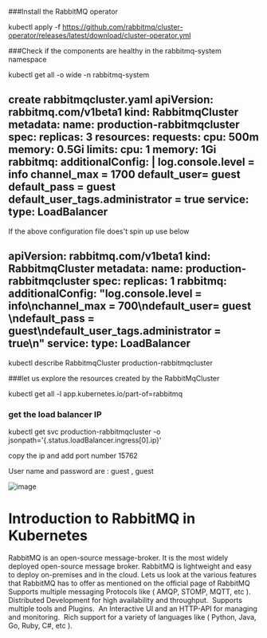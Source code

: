 ###Install the RabbitMQ operator 

kubectl apply -f https://github.com/rabbitmq/cluster-operator/releases/latest/download/cluster-operator.yml

###Check if the components are healthy in the rabbitmq-system namespace

kubectl get all -o wide -n rabbitmq-system

create rabbitmqcluster.yaml
    apiVersion: rabbitmq.com/v1beta1
kind: RabbitmqCluster
metadata:
  name: production-rabbitmqcluster
spec:
  replicas: 3
  resources:
    requests:
      cpu: 500m
      memory: 0.5Gi
    limits:
      cpu: 1
      memory: 1Gi
  rabbitmq:
          additionalConfig: |
                  log.console.level = info
                  channel_max = 1700
                  default_user= guest 
                  default_pass = guest
                  default_user_tags.administrator = true
  service:
    type: LoadBalancer
------------------------------------------------------------------------    
If the above configuration file does't spin up use below

apiVersion: rabbitmq.com/v1beta1
kind: RabbitmqCluster
metadata:
  name: production-rabbitmqcluster
spec:
  replicas: 1
  rabbitmq:
    additionalConfig: "log.console.level = info\nchannel_max = 700\ndefault_user= guest \ndefault_pass = guest\ndefault_user_tags.administrator = true\n"
  service:
    type: LoadBalancer
 ------------------------------------------------------   
 
kubectl describe RabbitmqCluster production-rabbitmqcluster 

###let us explore the resources created by the RabbitMqCluster

kubectl get all -l app.kubernetes.io/part-of=rabbitmq

### get the load balancer IP

kubectl get svc production-rabbitmqcluster -o jsonpath='{.status.loadBalancer.ingress[0].ip}'

copy the ip and add port number 15762

User name and password are : guest , guest

![image](https://user-images.githubusercontent.com/82759393/196940501-93531497-9dfa-4338-9579-86ba874f9d61.png)

















# Introduction to RabbitMQ in Kubernetes
RabbitMQ is an open-source message-broker. It is the most widely deployed open-source message broker. RabbitMQ is lightweight and easy to deploy on-premises and in the cloud. Lets us look at the various features that RabbitMQ has to offer as mentioned on the official page of RabbitMQ
Supports multiple messaging Protocols like ( AMQP, STOMP, MQTT, etc ).
Distributed Development for high availability and throughput. 
Supports multiple tools and Plugins. 
An Interactive UI and an HTTP-API for managing and monitoring. 
Rich support for a variety of languages like ( Python, Java, Go, Ruby, C#, etc ).





